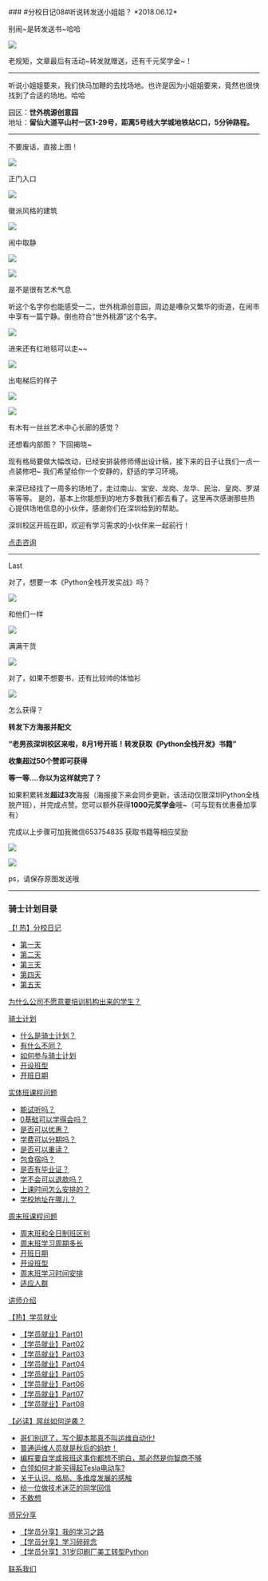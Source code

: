 <div style="display:none;"><img src="https://hcdn1.luffycity.com/data/knight/diary/04/10.png" alt=""></div>
### #分校日记08#听说转发送小姐姐？
*2018.06.12*  

别闹~是转发送书~哈哈

![](https://hcdn1.luffycity.com/data/knight/diary/05/01.jpeg)  

老规矩，文章最后有活动~转发就赠送，还有千元奖学金~！

***

听说小姐姐要来，我们快马加鞭的去找场地。也许是因为小姐姐要来，竟然也很快找到了合适的场地。哈哈



园区：**世外桃源创意园**    
地址：**留仙大道平山村一区1-29号，距离5号线大学城地铁站C口，5分钟路程。**

***

不要废话，直接上图！

![](https://hcdn1.luffycity.com/data/knight/diary/05/02.jpg)  

正门入口

![](https://hcdn1.luffycity.com/data/knight/diary/05/03.jpg)  

徽派风格的建筑

![](https://hcdn1.luffycity.com/data/knight/diary/05/04.jpg)  

闹中取静

![](https://hcdn1.luffycity.com/data/knight/diary/05/05.jpg)  

![](https://hcdn1.luffycity.com/data/knight/diary/05/06.jpg)  


是不是很有艺术气息

听这个名字你也能感受一二，世外桃源创意园，周边是嘈杂又繁华的街道，在闹市中享有一篇宁静。倒也符合“世外桃源”这个名字。

![](https://hcdn1.luffycity.com/data/knight/diary/05/07.jpg)  

进来还有红地毯可以走~~

![](https://hcdn1.luffycity.com/data/knight/diary/05/08.jpg)  

出电梯后的样子

![](https://hcdn1.luffycity.com/data/knight/diary/05/09.jpg)  

![](https://hcdn1.luffycity.com/data/knight/diary/05/10.jpg)  


有木有一丝丝艺术中心长廊的感觉？

还想看内部图？
下回揭晓~

现有格局要做大幅改动，已经安排装修师傅出设计稿，接下来的日子让我们一点一点装修吧~
我们希望给你一个安静的，舒适的学习环境。

来深已经找了一周多的场地了，走过南山、宝安、龙岗、龙华、民治、皇岗、罗湖等等等。
是的，基本上你能想到的地方多数我们都去看了。这里再次感谢那些热心提供场地信息的小伙伴，感谢你们在深圳给到的帮助。

深圳校区开班在即，欢迎有学习需求的小伙伴来一起前行！

[点击咨询](http://wwwtb.53kf.com/webCompany.php?style=1&arg=10155416)

***

Last

对了，想要一本《Python全栈开发实战》吗？  

![](https://hcdn1.luffycity.com/static/frontend/activity/givingbook4_1522138118.932145.jpeg)  

和他们一样  

![](https://hcdn1.luffycity.com/static/frontend/activity/givingbook1_1522138119.203927.jpeg)

满满干货

![](https://hcdn1.luffycity.com/static/frontend/activity/givingbook3_1522138119.6417637.jpeg)  

对了，如果不想要书，还有比较帅的体恤衫

![](https://hcdn1.luffycity.com/data/knight/diary/04/10.png)  

怎么获得？

**转发下方海报并配文**

**“老男孩深圳校区来啦，8月1号开班！转发获取《Python全栈开发》书籍”**

**收集超过50个赞即可获得**

**等一等....你以为这样就完了？**

如果积累转发**超过3次**海报（海报接下来会同步更新，该活动仅限深圳Python全栈脱产班），并完成点赞。您可以额外获得**1000元奖学金**哦~（可与现有优惠叠加享有）

完成以上步骤可加我微信653754835 获取书籍等相应奖励


![](https://hcdn1.luffycity.com/data/knight/diary/05/11.png)

![](https://hcdn1.luffycity.com/data/knight/diary/05/12.png)

ps，请保存原图发送哦
***

### 骑士计划目录

[【! 热】分校日记](https://www.luffycity.com/qsjh-book/diary/)
- [第一天](https://www.luffycity.com/qsjh-book/diary/chapter01.html)
- [第二天](https://www.luffycity.com/qsjh-book/diary/chapter02.html)
- [第三天](https://www.luffycity.com/qsjh-book/diary/chapter03.html)
- [第四天](https://www.luffycity.com/qsjh-book/diary/chapter04.html)
- [第五天](https://www.luffycity.com/qsjh-book/diary/chapter05.html)

[为什么公司不愿意要培训机构出来的学生？](https://www.luffycity.com/qsjh-book/advertorial.html)

[骑士计划](https://www.luffycity.com/qsjh-book/knight/)
- [什么是骑士计划？](https://www.luffycity.com/qsjh-book/knight/chapter01.html)
- [有什么不同？](https://www.luffycity.com/qsjh-book/knight/chapter02.html)
- [如何参与骑士计划](https://www.luffycity.com/qsjh-book/knight/chapter03.html)
- [开设班型](https://www.luffycity.com/qsjh-book/knight/chapter04.html)
- [开班日期](https://www.luffycity.com/qsjh-book/knight/chapter05.html)

[实体班课程问题](https://www.luffycity.com/qsjh-book/question/)
- [能试听吗？](https://www.luffycity.com/qsjh-book/question/chapter01.html)
- [0基础可以学得会吗？](https://www.luffycity.com/qsjh-book/question/chapter02.html)
- [是否可以优惠？](https://www.luffycity.com/qsjh-book/question/chapter03.html)
- [学费可以分期吗？](https://www.luffycity.com/qsjh-book/question/chapter04.html)
- [是否可以重读？](https://www.luffycity.com/qsjh-book/question/chapter05.html)
- [包食宿吗？](https://www.luffycity.com/qsjh-book/question/chapter06.html)
- [是否有毕业证？](https://www.luffycity.com/qsjh-book/question/chapter07.html)
- [学不会可以退款吗？](https://www.luffycity.com/qsjh-book/question/chapter08.html)
- [上课时间怎么安排的？](https://www.luffycity.com/qsjh-book/question/chapter09.html)
- [学校地址在哪儿？](https://www.luffycity.com/qsjh-book/question/chapter10.html)

[周末班课程问题](https://www.luffycity.com/qsjh-book/wquestion/)

- [周末班和全日制班区别](https://www.luffycity.com/qsjh-book/wquestion/chapter01.html)
- [周末班学习周期多长](https://www.luffycity.com/qsjh-book/wquestion/chapter02.html)
- [开班日期](https://www.luffycity.com/qsjh-book/wquestion/chapter03.html)
- [开设班型](https://www.luffycity.com/qsjh-book/wquestion/chapter04.html)
- [周末班学习时间安排](https://www.luffycity.com/qsjh-book/wquestion/chapter05.html)
- [适应人群](https://www.luffycity.com/qsjh-book/wquestion/chapter06.html)


[讲师介绍](https://www.luffycity.com/qsjh-book/techers.html)

[【热】学员就业](https://www.luffycity.com/qsjh-book/jobs/)
- [【学员就业】Part01](https://www.luffycity.com/qsjh-book/jobs/chapter01.html)
- [【学员就业】Part02](https://www.luffycity.com/qsjh-book/jobs/chapter02.html)
- [【学员就业】Part03](https://www.luffycity.com/qsjh-book/jobs/chapter03.html)
- [【学员就业】Part04](https://www.luffycity.com/qsjh-book/jobs/chapter04.html)
- [【学员就业】Part05](https://www.luffycity.com/qsjh-book/jobs/chapter05.html)
- [【学员就业】Part06](https://www.luffycity.com/qsjh-book/jobs/chapter06.html)
- [【学员就业】Part07](https://www.luffycity.com/qsjh-book/jobs/chapter07.html)
- [【学员就业】Part08](https://www.luffycity.com/qsjh-book/jobs/chapter08.html)

[【必读】屌丝如何逆袭？](https://www.luffycity.com/qsjh-book/soul/)

- [哥们别逗了，写个脚本那真不叫运维自动化!](https://www.luffycity.com/qsjh-book/soul/chapter01.html)
- [普通运维人员就是秋后的蚂蚱！](https://www.luffycity.com/qsjh-book/soul/chapter02.html)
- [编程要自学或报班这事你都想不明白，那必然是你智商不够](https://www.luffycity.com/qsjh-book/soul/chapter03.html)
- [白领如何才能买得起Tesla电动车?](https://www.luffycity.com/qsjh-book/soul/chapter04.html)
- [关于认识、格局、多维度发展的感触](https://www.luffycity.com/qsjh-book/soul/chapter05.html)
- [给一位做技术迷茫的同学回信](https://www.luffycity.com/qsjh-book/soul/chapter06.html)
- [不敢想](https://www.luffycity.com/qsjh-book/soul/chapter07.html)

[师兄分享](https://www.luffycity.com/qsjh-book/bro/)
- [【学员分享】我的学习之路](https://www.luffycity.com/qsjh-book/bro/chapter01.html)
- [【学员分享】学习碎碎念](https://www.luffycity.com/qsjh-book/bro/chapter02.html)
- [【学员分享】31岁印刷厂美工转型Python](https://www.luffycity.com/qsjh-book/bro/chapter03.html)

[联系我们](https://www.luffycity.com/qsjh-book/contact.html)
